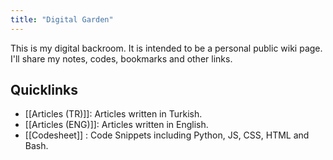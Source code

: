 ```yaml
---
title: "Digital Garden"
---
```


This is my digital backroom. It is intended to be a personal public wiki page. I'll share my notes, codes, bookmarks and other links.


## Quicklinks
* [[Articles (TR)]]: Articles written in Turkish.
* [[Articles (ENG)]]: Articles written in English.
* [[Codesheet]] : Code Snippets including Python, JS, CSS, HTML and Bash.




